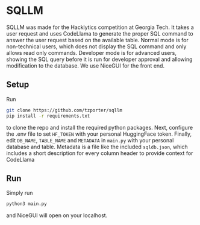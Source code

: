 # SQLLM

SQLLM was made for the Hacklytics competition at Georgia Tech. It takes a user request and uses CodeLlama to generate the proper SQL command to answer the user request based on the available table. Normal mode is for non-technical users, which does not display the SQL command and only allows read only commands. Developer mode is for advanced users, showing the SQL query before it is run for developer approval and allowing modification to the database. We use NiceGUI for the front end.

## Setup
Run
```sh
git clone https://github.com/tzporter/sqllm
pip install -r requirements.txt
```
to clone the repo and install the required python packages.
Next, configure the .env file to set `HF_TOKEN` with your personal HuggingFace token. Finally, edit `DB_NAME`, `TABLE_NAME` and `METADATA` in `main.py` with your personal database and table. Metadata is a file like the included `sqldb.json`, which includes a short description for every column header to provide context for CodeLlama

## Run
Simply run 
```sh
python3 main.py
```
and NiceGUI will open on your localhost. 
